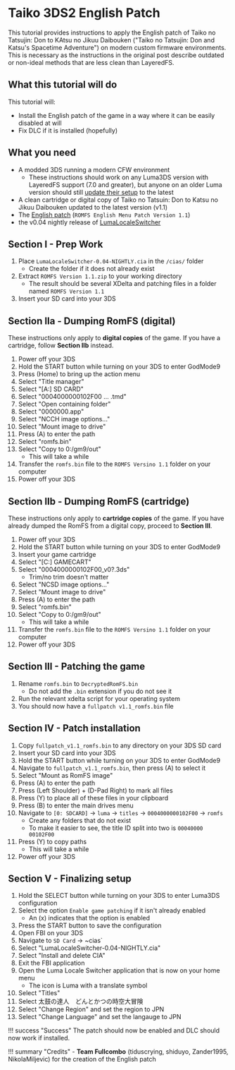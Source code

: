 # Taiko 3DS2 English Patch

This tutorial provides instructions to apply the English patch of Taiko no Tatsujin: Don to KAtsu no Jikuu Daibouken ("Taiko no Tatsujin: Don and Katsu's Spacetime Adventure") on modern custom firmware environments. This is necessary as the instructions in the original post describe outdated or non-ideal methods that are less clean than LayeredFS.

## What this tutorial will do

This tutorial will:

- Install the English patch of the game in a way where it can be easily disabled at will
- Fix DLC if it is installed (hopefully)

## What you need

- A modded 3DS running a modern CFW environment
	- These instructions should work on any Luma3DS version with LayeredFS support (7.0 and greater), but anyone on an older Luma version should still [update their setup](https://3ds.hacks.guide/checking-for-cfw) to the latest
- A clean cartridge or digital copy of Taiko no Tatsuin: Don to Katsu no Jikuu Daibouken updated to the latest version (v1.1)
- The [English patch](https://mega.nz/#!vcd3hBLL!YcY9vGn0a5Wt01pCpChUnTsFd4Kl76iifYTtdIY-uaY) (`ROMFS English Menu Patch Version 1.1`)
- the v0.04 nightly release of [LumaLocaleSwitcher](https://github.com/Possum/LumaLocaleSwitcher/releases/download/0.04/LumaLocaleSwitcher-0.04-NIGHTLY.cia)

## Section I - Prep Work

1. Place `LumaLocaleSwitcher-0.04-NIGHTLY.cia` in the `/cias/` folder
	- Create the folder if it does not already exist
1. Extract `ROMFS Version 1.1.zip` to your working directory
	- The result should be several XDelta and patching files in a folder named `ROMFS Version 1.1`
1. Insert your SD card into your 3DS

## Section IIa - Dumping RomFS (digital)

These instructions only apply to **digital copies** of the game. If you have a cartridge, follow **Section IIb** instead.

1. Power off your 3DS
1. Hold the START button while turning on your 3DS to enter GodMode9
1. Press (Home) to bring up the action menu
1. Select "Title manager"
1. Select "[A:] SD CARD"
1. Select "0004000000102F00 ... .tmd"
1. Select "Open containing folder"
1. Select "0000000.app"
1. Select "NCCH image options..."
1. Select "Mount image to drive"
1. Press (A) to enter the path
1. Select "romfs.bin"
1. Select "Copy to 0:/gm9/out"
	- This will take a while
1. Transfer the `romfs.bin` file to the `ROMFS Versino 1.1` folder on your computer
1. Power off your 3DS

## Section IIb - Dumping RomFS (cartridge)

These instructions only apply to **cartridge copies** of the game. If you have already dumped the RomFS from a digital copy, proceed to **Section III**.

1. Power off your 3DS
1. Hold the START button while turning on your 3DS to enter GodMode9
1. Insert your game cartridge
1. Select "[C:] GAMECART"
1. Select "0004000000102F00_v0?.3ds"
	- Trim/no trim doesn't matter
1. Select "NCSD image options..."
1. Select "Mount image to drive"
1. Press (A) to enter the path
1. Select "romfs.bin"
1. Select "Copy to 0:/gm9/out"
	- This will take a while
1. Transfer the `romfs.bin` file to the `ROMFS Versino 1.1` folder on your computer
1. Power off your 3DS

## Section III - Patching the game

1. Rename `romfs.bin` to `DecryptedRomFS.bin`
	- Do not add the `.bin` extension if you do not see it
1. Run the relevant xdelta script for your operating system
1. You should now have a `fullpatch v1.1_romfs.bin` file

## Section IV - Patch installation

1. Copy `fullpatch_v1.1_romfs.bin` to any directory on your 3DS SD card
1. Insert your SD card into your 3DS
1. Hold the START button while turning on your 3DS to enter GodMode9
1. Navigate to `fullpatch_v1.1_romfs.bin`, then press (A) to select it
1. Select "Mount as RomFS image"
1. Press (A) to enter the path
1. Press (Left Shoulder) + (D-Pad Right) to mark all files
1. Press (Y) to place all of these files in your clipboard
1. Press (B) to enter the main drives menu
1. Navigate to `[0: SDCARD]` -> `luma` -> `titles` -> `0004000000102F00` -> `romfs`
	- Create any folders that do not exist
	- To make it easier to see, the title ID split into two is `00040000 00102F00`
1. Press (Y) to copy paths
	- This will take a while
1. Power off your 3DS

## Section V - Finalizing setup

1. Hold the SELECT button while turning on your 3DS to enter Luma3DS configuration
1. Select the option `Enable game patching` if it isn't already enabled
	- An (x) indicates that the option is enabled
1. Press the START button to save the configuration
1. Open FBI on your 3DS
1. Navigate to `SD Card` -> ~cias`
1. Select "LumaLocaleSwitcher-0.04-NIGHTLY.cia"
1. Select "Install and delete CIA"
1. Exit the FBI application
1. Open the Luma Locale Switcher application that is now on your home menu
	- The icon is Luma with a translate symbol
1. Select "Titles"
1. Select 太鼓の達人　どんとかつの時空大冒険
1. Select "Change Region" and set the region to JPN
1. Select "Change Language" and set the langauge to JPN

!!! success "Success"
	The patch should now be enabled and DLC should now work if installed.

!!! summary "Credits"
	- **Team Fullcombo** (tiduscrying, shiduyo, Zander1995, NikolaMiljevic) for the creation of the English patch


	